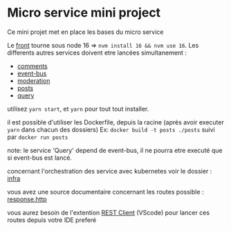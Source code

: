 # Micro service mini project

Ce mini projet met en place les bases du micro service

Le [front](./client/) tourne sous node 16 => `nvm install 16 && nvm use 16`.
Les differents autres services doivent etre lancées simultanement :

- [comments](./comments/)
- [event-bus](./event-bus/)
- [moderation](./moderation/)
- [posts](./posts/)
- [query](./query/)

utilisez `yarn start`, et `yarn` pour tout tout installer.

il est possible d'utiliser les Dockerfile, depuis la racine (après avoir executer `yarn` dans chacun des dossiers)
Ex: `docker build -t posts ./posts`  suivi par `docker run posts`

note: le service 'Query' depend de event-bus, il ne pourra etre executé que si event-bus est lancé.

concernant l'orchestration des service avec kubernetes voir le dossier : [infra](./infra/k8s/)

vous avez une source documentaire concernant les routes possible : [response.http](./response.http)

vous aurez besoin de l'extention [REST Client](https://marketplace.visualstudio.com/items?itemName=humao.rest-client) (VScode) pour lancer ces routes depuis votre IDE preferé